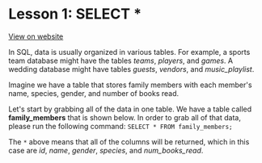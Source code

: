 # Lesson 1: SELECT *

[View on website](https://www.sql-easy.com/select)

In SQL, data is usually organized in various tables. For example, a sports team database might have the tables *teams*, *players*, and *games*. A wedding database might have tables *guests*, *vendors*, and *music_playlist*.

Imagine we have a table that stores family members with each member's name, species, gender, and number of books read.

Let's start by grabbing all of the data in one table. We have a table called **family_members** that is shown below. In order to grab all of that data, please run the following command: `SELECT * FROM family_members;`

The `*` above means that all of the columns will be returned, which in this case are *id*, *name*, *gender*, *species*, and *num_books_read*.